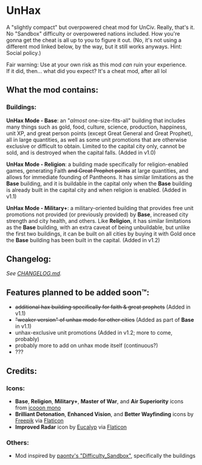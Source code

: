 # UnHax
A "slightly compact" but overpowered cheat mod for UnCiv. Really, that's it.<br>
No "Sandbox" difficulty or overpowered nations included. How you're gonna get the cheat is all up to you to figure it out.
(No, it's not using a different mod linked below, by the way, but it still works anyways. Hint: Social policy.)<br>

Fair warning: Use at your own risk as this mod *can* ruin your experience.<br>
If it did, then... what did you expect? It's a cheat mod, after all lol


## What the mod contains:
### Buildings:
**UnHax Mode - Base**: an "*almost* one-size-fits-all" building that includes many 
things such as gold, food, culture, science, production, happiness, unit XP, and 
great person points (except Great General and Great Prophet), all in large quantities, 
as well as some unit promotions that are otherwise exclusive or difficult to obtain. 
Limited to the capital city only, cannot be sold, and is destroyed when the capital falls. (Added in v1.0)<br>

**UnHax Mode - Religion**: a building made specifically for religion-enabled games, generating 
Faith <s>and Great Prophet points</s> at large quantities, and allows for immediate founding of Pantheons. 
It has similar limitations as the **Base** building, and it is buildable in the capital only when the **Base** 
building is already built in the capital city and when religion is enabled. (Added in v1.1)<br>

**UnHax Mode - Military+**: a military-oriented building that provides free unit promotions not 
provided (or previously provided) by **Base**, increased city strength and city health, and others. Like **Religion**, 
it has similar limitations as the **Base** building, with an extra caveat of being unbuildable, but unlike the 
first two buildings, it can be built on all cities by buying it with Gold once the **Base** building has 
been built in the capital. (Added in v1.2)<br>

## Changelog:
*See [CHANGELOG.md](https://github.com/navyblue44/UnHax/blob/main/CHANGELOG.md).*

## Features planned to be added soon™:
- <s>additional hax building specifically for faith & great prophets</s> (Added in v1.1)
- <s>"weaker version" of unhax mode for other cities</s> (Added as part of **Base** in v1.1)
- unhax-exclusive unit promotions (Added in v1.2; more to come, probably)
- probably more to add on unhax mode itself (continuous?)
- ???

## Credits:
### Icons:
- **Base**, **Religion**, **Military+**, **Master of War**, and **Air Superiority** icons from [icooon mono](https://icooon-mono.com/)
- **Brilliant Detonation**, **Enhanced Vision**, and **Better Wayfinding** icons by [Freepik](https://www.freepik.com) via [Flaticon](https://www.flaticon.com/authors/freepik)
- **Improved Radar** icon by [Eucalyp](https://creativemarket.com/eucalyp) via [Flaticon](https://www.flaticon.com/authors/eucalyp)

### Others:
- Mod inspired by [paontv's "Difficulty_Sandbox"](https://github.com/paontv/Difficulty_Sandbox/), specifically the buildings
